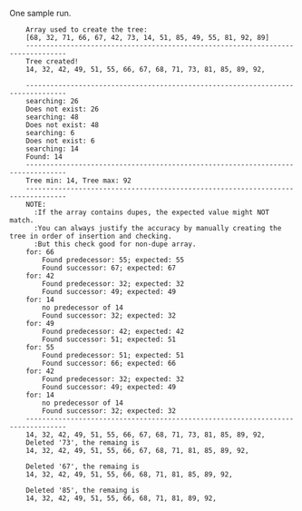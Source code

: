 One sample run.

		Array used to create the tree: 
		[68, 32, 71, 66, 67, 42, 73, 14, 51, 85, 49, 55, 81, 92, 89]
		--------------------------------------------------------------------------------
		Tree created!
		14, 32, 42, 49, 51, 55, 66, 67, 68, 71, 73, 81, 85, 89, 92, 

		--------------------------------------------------------------------------------
		searching: 26
		Does not exist: 26
		searching: 48
		Does not exist: 48
		searching: 6
		Does not exist: 6
		searching: 14
		Found: 14
		--------------------------------------------------------------------------------
		Tree min: 14, Tree max: 92
		--------------------------------------------------------------------------------
		NOTE: 
		  :If the array contains dupes, the expected value might NOT match.
		  :You can always justify the accuracy by manually creating the tree in order of insertion and checking. 
		  :But this check good for non-dupe array.
		for: 66
			Found predecessor: 55; expected: 55
			Found successor: 67; expected: 67
		for: 42
			Found predecessor: 32; expected: 32
			Found successor: 49; expected: 49
		for: 14
			no predecessor of 14
			Found successor: 32; expected: 32
		for: 49
			Found predecessor: 42; expected: 42
			Found successor: 51; expected: 51
		for: 55
			Found predecessor: 51; expected: 51
			Found successor: 66; expected: 66
		for: 42
			Found predecessor: 32; expected: 32
			Found successor: 49; expected: 49
		for: 14
			no predecessor of 14
			Found successor: 32; expected: 32
		--------------------------------------------------------------------------------
		14, 32, 42, 49, 51, 55, 66, 67, 68, 71, 73, 81, 85, 89, 92, 
		Deleted '73', the remaing is 
		14, 32, 42, 49, 51, 55, 66, 67, 68, 71, 81, 85, 89, 92, 

		Deleted '67', the remaing is 
		14, 32, 42, 49, 51, 55, 66, 68, 71, 81, 85, 89, 92, 

		Deleted '85', the remaing is 
		14, 32, 42, 49, 51, 55, 66, 68, 71, 81, 89, 92, 


